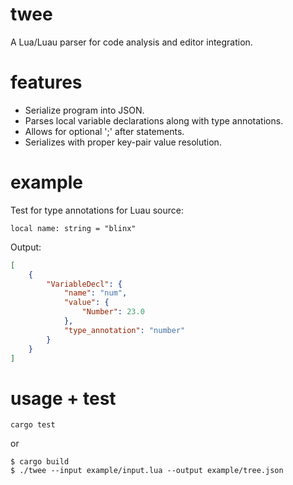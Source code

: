# twee
A Lua/Luau parser for code analysis and editor integration.

# features
* Serialize program into JSON.
* Parses local variable declarations along with type annotations.
* Allows for optional ';' after statements.
* Serializes with proper key-pair value resolution.

# example
Test for type annotations for Luau source:
```luau
local name: string = "blinx"
```

Output:
```json
[
    {
        "VariableDecl": {
            "name": "num",
            "value": {
                "Number": 23.0
            },
            "type_annotation": "number"
        }
    }
]
```

# usage + test
```
cargo test
```

or

```
$ cargo build
$ ./twee --input example/input.lua --output example/tree.json
```
